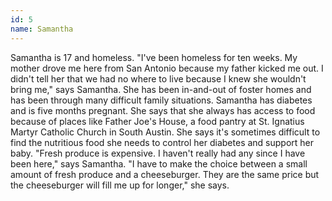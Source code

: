 ```yaml
---
id: 5
name: Samantha
---
```


Samantha is 17 and homeless. "I've been homeless for ten weeks. My mother drove me here from San Antonio because my father kicked me out. I didn't tell her that we had no where to live because I knew she wouldn't bring me," says Samantha. She has been in-and-out of foster homes and has been through many difficult family situations. Samantha has diabetes and is five months pregnant. She says that she always has access to food because of places like Father Joe's House, a food pantry at St. Ignatius Martyr Catholic Church in South Austin. She says it's sometimes difficult to find the nutritious food she needs to control her diabetes and support her baby. "Fresh produce is expensive. I haven't really had any since I have been here," says Samantha. "I have to make the choice between a small amount of fresh produce and a cheeseburger. They are the same price but the cheeseburger will fill me up for longer," she says.
